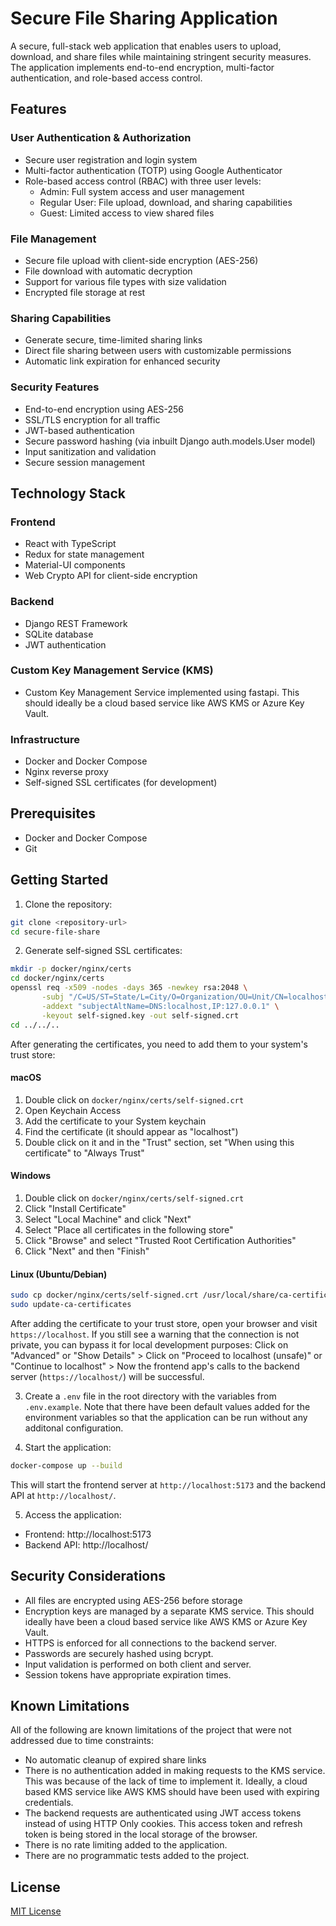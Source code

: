# Secure File Sharing Application

A secure, full-stack web application that enables users to upload, download, and share files while maintaining stringent security measures. The application implements end-to-end encryption, multi-factor authentication, and role-based access control.

## Features

### User Authentication & Authorization
- Secure user registration and login system
- Multi-factor authentication (TOTP) using Google Authenticator
- Role-based access control (RBAC) with three user levels:
  - Admin: Full system access and user management
  - Regular User: File upload, download, and sharing capabilities
  - Guest: Limited access to view shared files

### File Management
- Secure file upload with client-side encryption (AES-256)
- File download with automatic decryption
- Support for various file types with size validation
- Encrypted file storage at rest

### Sharing Capabilities
- Generate secure, time-limited sharing links
- Direct file sharing between users with customizable permissions
- Automatic link expiration for enhanced security

### Security Features
- End-to-end encryption using AES-256
- SSL/TLS encryption for all traffic
- JWT-based authentication
- Secure password hashing (via inbuilt Django auth.models.User model)
- Input sanitization and validation
- Secure session management

## Technology Stack

### Frontend
- React with TypeScript
- Redux for state management
- Material-UI components
- Web Crypto API for client-side encryption

### Backend
- Django REST Framework
- SQLite database
- JWT authentication

### Custom Key Management Service (KMS)
- Custom Key Management Service implemented using fastapi. This should ideally be a cloud based service like AWS KMS or Azure Key Vault.

### Infrastructure
- Docker and Docker Compose
- Nginx reverse proxy
- Self-signed SSL certificates (for development)

## Prerequisites

- Docker and Docker Compose
- Git

## Getting Started

1. Clone the repository:
```bash
git clone <repository-url>
cd secure-file-share
```

2. Generate self-signed SSL certificates:
```bash
mkdir -p docker/nginx/certs
cd docker/nginx/certs
openssl req -x509 -nodes -days 365 -newkey rsa:2048 \
       -subj "/C=US/ST=State/L=City/O=Organization/OU=Unit/CN=localhost" \
       -addext "subjectAltName=DNS:localhost,IP:127.0.0.1" \
       -keyout self-signed.key -out self-signed.crt
cd ../../..
```

After generating the certificates, you need to add them to your system's trust store:

#### macOS
1. Double click on `docker/nginx/certs/self-signed.crt`
2. Open Keychain Access
3. Add the certificate to your System keychain
4. Find the certificate (it should appear as "localhost")
5. Double click on it and in the "Trust" section, set "When using this certificate" to "Always Trust"

#### Windows
1. Double click on `docker/nginx/certs/self-signed.crt`
2. Click "Install Certificate"
3. Select "Local Machine" and click "Next"
4. Select "Place all certificates in the following store"
5. Click "Browse" and select "Trusted Root Certification Authorities"
6. Click "Next" and then "Finish"

#### Linux (Ubuntu/Debian)
```bash
sudo cp docker/nginx/certs/self-signed.crt /usr/local/share/ca-certificates/
sudo update-ca-certificates
```

After adding the certificate to your trust store, open your browser and visit `https://localhost`. If you still see a warning that the connection is not private, you can bypass it for local development purposes: Click on "Advanced" or "Show Details" > Click on "Proceed to localhost (unsafe)" or "Continue to localhost" > Now the frontend app's calls to the backend server (`https://localhost/`) will be successful.

3. Create a `.env` file in the root directory with the variables from `.env.example`. Note that there have been default values added for the environment variables so that the application can be run without any additonal configuration.

4. Start the application:
```bash
docker-compose up --build
```

This will start the frontend server at `http://localhost:5173` and the backend API at `http://localhost/`.

5. Access the application:
- Frontend: http://localhost:5173
- Backend API: http://localhost/

## Security Considerations

- All files are encrypted using AES-256 before storage
- Encryption keys are managed by a separate KMS service. This should ideally have been a cloud based service like AWS KMS or Azure Key Vault.
- HTTPS is enforced for all connections to the backend server.
- Passwords are securely hashed using bcrypt.
- Input validation is performed on both client and server.
- Session tokens have appropriate expiration times.

## Known Limitations

All of the following are known limitations of the project that were not addressed due to time constraints:
- No automatic cleanup of expired share links
- There is no authentication added in making requests to the KMS service. This was because of the lack of time to implement it. Ideally, a cloud based KMS service like AWS KMS should have been used with expiring credentials.
- The backend requests are authenticated using JWT access tokens instead of using HTTP Only cookies. This access token and refresh token is being stored in the local storage of the browser.
- There is no rate limiting added to the application.
- There are no programmatic tests added to the project. 

## License

[MIT License](LICENSE)